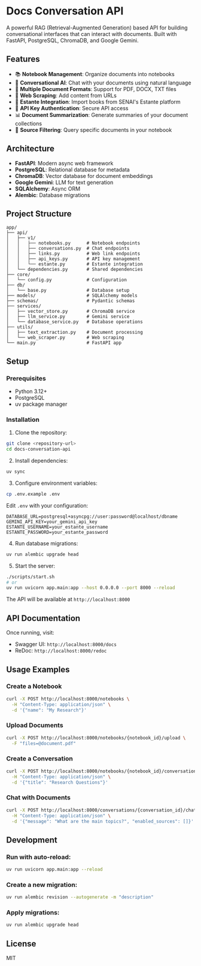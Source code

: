 # Docs Conversation API

A powerful RAG (Retrieval-Augmented Generation) based API for building conversational interfaces that can interact with documents. Built with FastAPI, PostgreSQL, ChromaDB, and Google Gemini.

## Features

- 📚 **Notebook Management**: Organize documents into notebooks
- 💬 **Conversational AI**: Chat with your documents using natural language
- 📄 **Multiple Document Formats**: Support for PDF, DOCX, TXT files
- 🔗 **Web Scraping**: Add content from URLs
- 📖 **Estante Integration**: Import books from SENAI's Estante platform
- 🔑 **API Key Authentication**: Secure API access
- 📊 **Document Summarization**: Generate summaries of your document collections
- 🎯 **Source Filtering**: Query specific documents in your notebook

## Architecture

- **FastAPI**: Modern async web framework
- **PostgreSQL**: Relational database for metadata
- **ChromaDB**: Vector database for document embeddings
- **Google Gemini**: LLM for text generation
- **SQLAlchemy**: Async ORM
- **Alembic**: Database migrations

## Project Structure

```
app/
├── api/
│   ├── v1/
│   │   ├── notebooks.py      # Notebook endpoints
│   │   ├── conversations.py  # Chat endpoints
│   │   ├── links.py          # Web link endpoints
│   │   ├── api_keys.py       # API key management
│   │   └── estante.py        # Estante integration
│   └── dependencies.py       # Shared dependencies
├── core/
│   └── config.py             # Configuration
├── db/
│   └── base.py               # Database setup
├── models/                   # SQLAlchemy models
├── schemas/                  # Pydantic schemas
├── services/
│   ├── vector_store.py       # ChromaDB service
│   ├── llm_service.py        # Gemini service
│   └── database_service.py   # Database operations
├── utils/
│   ├── text_extraction.py    # Document processing
│   └── web_scraper.py        # Web scraping
└── main.py                   # FastAPI app
```

## Setup

### Prerequisites

- Python 3.12+
- PostgreSQL
- uv package manager

### Installation

1. Clone the repository:
```bash
git clone <repository-url>
cd docs-conversation-api
```

2. Install dependencies:
```bash
uv sync
```

3. Configure environment variables:
```bash
cp .env.example .env
```

Edit `.env` with your configuration:
```env
DATABASE_URL=postgresql+asyncpg://user:password@localhost/dbname
GEMINI_API_KEY=your_gemini_api_key
ESTANTE_USERNAME=your_estante_username
ESTANTE_PASSWORD=your_estante_password
```

4. Run database migrations:
```bash
uv run alembic upgrade head
```

5. Start the server:
```bash
./scripts/start.sh
# or
uv run uvicorn app.main:app --host 0.0.0.0 --port 8000 --reload
```

The API will be available at `http://localhost:8000`

## API Documentation

Once running, visit:
- Swagger UI: `http://localhost:8000/docs`
- ReDoc: `http://localhost:8000/redoc`

## Usage Examples

### Create a Notebook
```bash
curl -X POST http://localhost:8000/notebooks \
  -H "Content-Type: application/json" \
  -d '{"name": "My Research"}'
```

### Upload Documents
```bash
curl -X POST http://localhost:8000/notebooks/{notebook_id}/upload \
  -F "files=@document.pdf"
```

### Create a Conversation
```bash
curl -X POST http://localhost:8000/notebooks/{notebook_id}/conversations \
  -H "Content-Type: application/json" \
  -d '{"title": "Research Questions"}'
```

### Chat with Documents
```bash
curl -X POST http://localhost:8000/conversations/{conversation_id}/chat \
  -H "Content-Type: application/json" \
  -d '{"message": "What are the main topics?", "enabled_sources": []}'
```

## Development

### Run with auto-reload:
```bash
uv run uvicorn app.main:app --reload
```

### Create a new migration:
```bash
uv run alembic revision --autogenerate -m "description"
```

### Apply migrations:
```bash
uv run alembic upgrade head
```

## License

MIT